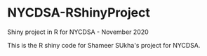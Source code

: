 # NYCDSA-RShinyProject
Shiny project in R for NYCDSA - November 2020

This is the R shiny code for Shameer SUkha's project for NYCDSA.
